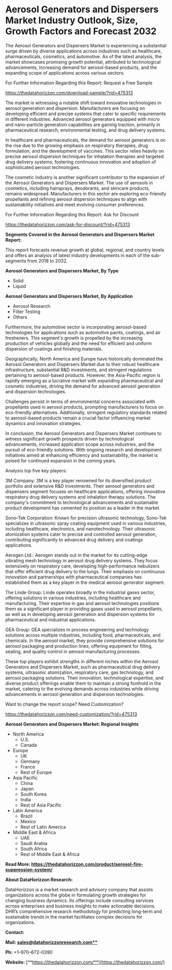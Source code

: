 ﻿# **Aerosol Generators and Dispersers Market Industry Outlook, Size, Growth Factors and Forecast 2032**
The Aerosol Generators and Dispersers Market is experiencing a substantial surge driven by diverse applications across industries such as healthcare, pharmaceuticals, cosmetics, and automotive. As of the latest analysis, the market showcases promising growth potential, attributed to technological advancements, increasing demand for aerosol-based products, and the expanding scope of applications across various sectors.

For Further Information Regarding this Report: Request a Free Sample

<https://thedatahorizzon.com/download-sample/?rid=475313>

The market is witnessing a notable shift toward innovative technologies in aerosol generation and dispersion. Manufacturers are focusing on developing efficient and precise systems that cater to specific requirements in different industries. Advanced aerosol generators equipped with micro and nano-particle generation capabilities are gaining traction, primarily in pharmaceutical research, environmental testing, and drug delivery systems.

In healthcare and pharmaceuticals, the demand for aerosol generators is on the rise due to the growing emphasis on respiratory therapies, drug formulation, and the development of vaccines. This sector relies heavily on precise aerosol dispersion techniques for inhalation therapies and targeted drug delivery systems, fostering continuous innovation and adoption of sophisticated aerosol technologies.

The cosmetic industry is another significant contributor to the expansion of the Aerosol Generators and Dispersers Market. The use of aerosols in cosmetics, including hairsprays, deodorants, and skincare products, remains widespread. Manufacturers in this sector are exploring eco-friendly propellants and refining aerosol dispersion techniques to align with sustainability initiatives and meet evolving consumer preferences.

For Further Information Regarding this Report: Ask for Discount

<https://thedatahorizzon.com/ask-for-discount/?rid=475313>



**Segments Covered in the Aerosol Generators and Dispersers Market Report:**

This report forecasts revenue growth at global, regional, and country levels and offers an analysis of latest industry developments in each of the sub-segments from 2018 to 2032.

**Aerosol Generators and Dispersers Market, By Type**

- Solid
- Liquid

**Aerosol Generators and Dispersers Market, By Application**

- Aerosol Research
- Filter Testing
- Others

Furthermore, the automotive sector is incorporating aerosol-based technologies for applications such as automotive paints, coatings, and air fresheners. This segment's growth is propelled by the increasing production of vehicles globally and the need for efficient and uniform dispersion of coatings and finishing materials.

Geographically, North America and Europe have historically dominated the Aerosol Generators and Dispersers Market due to their robust healthcare infrastructure, substantial R&D investments, and stringent regulations pertaining to aerosol-based products. However, the Asia-Pacific region is rapidly emerging as a lucrative market with expanding pharmaceutical and cosmetic industries, driving the demand for advanced aerosol generation and dispersion technologies.

Challenges persist in terms of environmental concerns associated with propellants used in aerosol products, prompting manufacturers to focus on eco-friendly alternatives. Additionally, stringent regulatory standards related to aerosol-based products remain a crucial factor influencing market dynamics and innovation strategies.

In conclusion, the Aerosol Generators and Dispersers Market continues to witness significant growth prospects driven by technological advancements, increased application scope across industries, and the pursuit of eco-friendly solutions. With ongoing research and development initiatives aimed at enhancing efficiency and sustainability, the market is poised for continued expansion in the coming years.

Analysis top five key players:

3M Company: 3M is a key player renowned for its diversified product portfolio and extensive R&D investments. Their aerosol generators and dispensers segment focuses on healthcare applications, offering innovative respiratory drug delivery systems and inhalation therapy solutions. The company's commitment to technological advancements and sustainable product development has cemented its position as a leader in the market.

Sono-Tek Corporation: Known for precision ultrasonic technology, Sono-Tek specializes in ultrasonic spray coating equipment used in various industries, including healthcare, electronics, and nanotechnology. Their ultrasonic atomization systems cater to precise and controlled aerosol generation, contributing significantly to advanced drug delivery and coatings applications.

Aerogen Ltd.: Aerogen stands out in the market for its cutting-edge vibrating mesh technology in aerosol drug delivery systems. They focus extensively on respiratory care, developing high-performance nebulizers that offer efficient drug delivery to the lungs. Their emphasis on continuous innovation and partnerships with pharmaceutical companies has established them as a key player in the medical aerosol generator segment.

The Linde Group: Linde operates broadly in the industrial gases sector, offering solutions in various industries, including healthcare and manufacturing. Their expertise in gas and aerosol technologies positions them as a significant player in providing gases used in aerosol propellants, as well as in developing aerosol generation and dispersion systems for pharmaceutical and industrial applications.

GEA Group: GEA specializes in process engineering and technology solutions across multiple industries, including food, pharmaceuticals, and chemicals. In the aerosol market, they provide comprehensive solutions for aerosol packaging and production lines, offering equipment for filling, sealing, and quality control in aerosol manufacturing processes.

These top players exhibit strengths in different niches within the Aerosol Generators and Dispersers Market, such as pharmaceutical drug delivery systems, ultrasonic atomization, respiratory care, gas technology, and aerosol packaging solutions. Their innovation, technological expertise, and diverse product offerings enable them to maintain a strong foothold in the market, catering to the evolving demands across industries while driving advancements in aerosol generation and dispersion technologies.

Want to change the report scope? Need Customization?

<https://thedatahorizzon.com/need-customization/?rid=475313>



**Aerosol Generators and Dispersers Market: Regional Insights**

- North America
  - U.S.
  - Canada
- Europe
  - UK
  - Germany
  - France
  - Rest of Europe
- Asia Pacific
  - China
  - Japan
  - South Korea
  - India
  - Rest of Asia Pacific
- Latin America
  - Brazil
  - Mexico
  - Rest of Latin America
- Middle East & Africa
  - UAE
  - Saudi Arabia
  - South Africa
  - Rest of Middle East & Africa

**Read More: https://thedatahorizzon.com/product/aerosol-fire-suppression-system/**

**About DataHorizzon Research:**

DataHorizzon is a market research and advisory company that assists organizations across the globe in formulating growth strategies for changing business dynamics. Its offerings include consulting services across enterprises and business insights to make actionable decisions. DHR’s comprehensive research methodology for predicting long-term and sustainable trends in the market facilitates complex decisions for organizations.

**Contact:**

**Mail: [sales@datahorizzonresearch.com**](mailto:sales@datahorizzonresearch.com)**

**Ph:** +1–970–672–0390

**Website:** [**https://thedatahorizzon.com/**](https://thedatahorizzon.com/)


